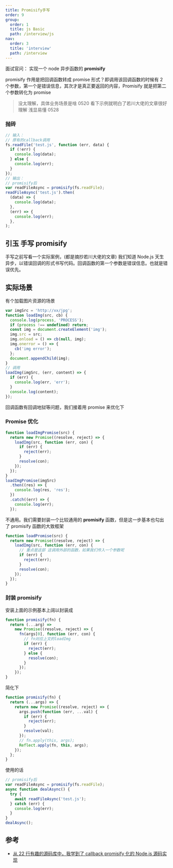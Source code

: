 ```yaml
---
title: Promisify手写
order: 9
group:
  order: 1
  title: js Basic
  path: /interview/js
nav:
  order: 3
  title: 'interview'
  path: /interview
---
```


面试官问： 实现一个 node 异步函数的 **promisify**

promisify 作用是把回调函数转成 promise 形式？即调用该回调函数的时候有 2 个参数，第一个是错误信息，其次才是真正要返回的内容，Promisify 就是把第二个参数转化为 promise

> 没太理解，具体业务场景是啥 0520 看下示例就明白了若川大佬的文章很好理解 浅显易懂 0528

### 抛砖

```js
// 输入：
// 原有的callback调用
fs.readFile('test.js', function (err, data) {
  if (!err) {
    console.log(data);
  } else {
    console.log(err);
  }
});
// 输出：
// promisify后
var readFileAsync = promisify(fs.readFile);
readFileAsync('test.js').then(
  (data) => {
    console.log(data);
  },
  (err) => {
    console.log(err);
  },
);
```

## 引玉 手写 promisify

手写之前写看一个实际案例，(都是摘抄若川大佬的文章) 我们知道 Node.js 天生异步，以错误回调的形式书写代码。回调函数的第一个参数是错误信息。也就是错误优先。

## 实际场景

有个加载图片资源的场景

```js
var imgSrc = 'http://xx/jpg';
function loadImg(src, cb) {
  console.log(process, 'PROCESS');
  if (process !== undefined) return;
  const img = document.createElement('img');
  img.src = src;
  img.onload = () => cb(null, img);
  img.onerror = () => {
    cb('img error');
  };
  document.appendChild(img);
}
// 调用
loadImg(imgSrc, (err, content) => {
  if (err) {
    console.log(err, 'err');
  }
  console.log(content);
});
```

回调函数有回调地狱等问题，我们接着用 promise 来优化下

### Promise 优化

```js
function loadImgPromise(src) {
  return new Promise((resolve, reject) => {
    loadImg(src, function (err, con) {
      if (err) {
        reject(err);
      }
      resolve(con);
    });
  });
}
loadImgPromise(imgSrc)
  .then((res) => {
    console.log(res, 'res');
  })
  .catch((err) => {
    console.log(err);
  });
```

不通用。我们需要封装一个比较通用的 **promisify** 函数，但是这一步基本也勾出了 promisify 函数的大致框架

```js
function loadPromise(src) {
  return new Promise((resolve, reject) => {
    loadImg(src, function (err, con) {
      // 重点是这部 这调用外部的函数，如果我们传入一个参数呢
      if (err) {
        reject(err);
      }
      resolve(con);
    });
  });
}
```

### 封装 promisify

安装上面的示例基本上阔以封装成

```js
function promisify(fn) {
  return (...arg) =>
    new Promise((resolve, reject) => {
      fn(args[0], function (err, con) {
        // fn对应上文的loadImg
        if (err) {
          reject(err);
        } else {
          resolve(con);
        }
      });
    });
}
```

简化下

```js
function promisify(fn) {
  return (...args) => {
    return new Promise((resolve, reject) => {
      args.push(function (err, ...val) {
        if (err) {
          reject(err);
        }
        resolve(val);
      });
      // fn.apply(this, args);
      Reflect.apply(fn, this, args);
    });
  };
}
```

使用的话

```js
// promisify后
var readFileAsync = promisify(fs.readFile);
async function dealAsync() {
  try {
    await readFileAsync('test.js');
  } catch (err) {
    console.log(err);
  }
}
dealAsync();
```

## 参考

- [从 22 行有趣的源码库中，我学到了 callback promisify 化的 Node.js 源码实现](https://juejin.cn/post/7028731182216904740#heading-8)
